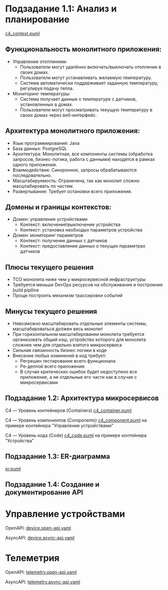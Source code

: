 # Подзадание 1.1: Анализ и планирование

[c4_context.puml](c4_context.puml)

## Функциональность монолитного приложения:

* Управление отоплением:
  * Пользователи могут удалённо включать/выключать отопление в своих домах.
  * Пользователи могут устанавливать желаемую температуру.
  * Система автоматически поддерживает заданную температуру, регулируя подачу тепла.
* Мониторинг температуры:
  * Система получает данные о температуре с датчиков, установленных в домах.
  * Пользователи могут просматривать текущую температуру в своих домах через веб-интерфейс.

## Архитектура монолитного приложения:
* Язык программирования: Java
* База данных: PostgreSQL
* Архитектура: Монолитная, все компоненты системы (обработка запросов, бизнес-логика, работа с данными) находятся в рамках одного приложения.
* Взаимодействие: Синхронное, запросы обрабатываются последовательно.
* Масштабируемость: Ограничена, так как монолит сложно масштабировать по частям.
* Развертывание: Требует остановки всего приложения.

## Домены и границы контекстов:

* Домен: управление устройствами
  * Контекст: включение\выключение устройства
  * Контекст: установка необходых параметров устройства
* Домен: мониторинг параметров
  * Контекст: получение данных с датчиков
  * Контекст: предоставление данных о текущих параметрах датчиков
 
## Плюсы текущего решения
* ТСО монолита ниже чем у микросервесной инфраструктуры
* Требуется меньше DevOps ресурсов на обслуживание и построение build pipiline
* Проще построить механизм трассировки событий

## Минусы текущего решения
* Невозможно масштабировать отдельные элементы системы, масштабироваться должен весь монолит
* При горизонтальном масштабировании монолита требуется организовать общий кэш, устройство которого для монолита сложнее чем для отдельно взятого микросервиса
* Сильная связанность бизнес логики в коде
* Внесение любых изменений в код требует:
  * Регрешен тестирование всего функционала
  * Ре-деплой всего приложения
  * В случае критических ошибок будет недоступено все приложение, а не отдельные его части как в случае с микросервисами 

## Подзадание 1.2: Архитектура микросервисов

C4 — Уровень контейнеров (Containers) [c4_container.puml](c4_container.puml)

C4 — Уровень компонентов (Components) [c4_component.puml](c4_component.puml) на примере контейнера "Управление устройствами"

C4 — Уровень кода (Code) [c4_code.puml](c4_code.puml) на примере контейнера "Устройства"

## Подзадание 1.3: ER-диаграмма

[er.puml](er.puml)

## Подзадание 1.4: Создание и документирование API

# Управление устройствами

OpenAPI: [device.open-api.yaml](device.open-api.yaml)

AsyncAPI: [device.async-api.yaml](device.async-api.yaml)

# Телеметрия

OpenAPI: [telemetry.open-api.yaml](telemetry.open-api.yaml)

AsyncAPI: [telemetry.async-api.yaml](telemetry.async-api.yaml)
